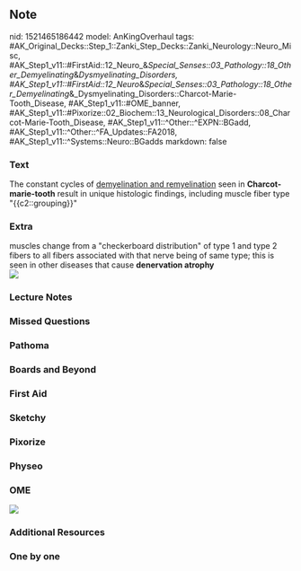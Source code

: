 ## Note
nid: 1521465186442
model: AnKingOverhaul
tags: #AK_Original_Decks::Step_1::Zanki_Step_Decks::Zanki_Neurology::Neuro_Misc, #AK_Step1_v11::#FirstAid::12_Neuro_&_Special_Senses::03_Pathology::18_Other_Demyelinating_&_Dysmyelinating_Disorders, #AK_Step1_v11::#FirstAid::12_Neuro_&_Special_Senses::03_Pathology::18_Other_Demyelinating_&_Dysmyelinating_Disorders::Charcot-Marie-Tooth_Disease, #AK_Step1_v11::#OME_banner, #AK_Step1_v11::#Pixorize::02_Biochem::13_Neurological_Disorders::08_Charcot-Marie-Tooth_Disease, #AK_Step1_v11::^Other::^EXPN::BGadd, #AK_Step1_v11::^Other::^FA_Updates::FA2018, #AK_Step1_v11::^Systems::Neuro::BGadds
markdown: false

### Text
The constant cycles of <u>demyelination and remyelination</u> seen
in <b>Charcot-marie-tooth</b> result in unique histologic findings,
including muscle fiber type "{{c2::grouping}}"

### Extra
<div>
  <div>
    muscles change from a "checkerboard distribution" of type 1 and
    type 2 fibers to all fibers associated with that nerve being of
    same type; this is seen in other diseases that cause
    <b>denervation atrophy</b>
  </div>
  <div><img src="paste-27801323307009.jpg"></div>
</div>

### Lecture Notes


### Missed Questions


### Pathoma


### Boards and Beyond


### First Aid


### Sketchy


### Pixorize


### Physeo


### OME
<div class="ome-widget">
  <a href="https://onlinemeded.org?ref=anki"><img src=
  "_OME_AnkiFlashcards_General_3.png"></a>
</div>

### Additional Resources


### One by one

